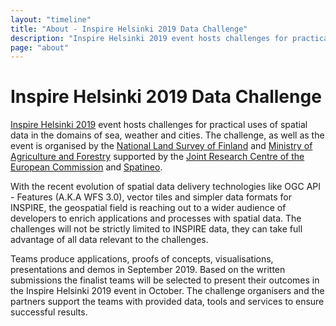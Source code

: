 ```yaml
---
layout: "timeline"
title: "About - Inspire Helsinki 2019 Data Challenge"
description: "Inspire Helsinki 2019 event hosts challenges for practical uses of spatial data in the domains of sea, weather and cities."
page: "about"
---
```

# Inspire Helsinki 2019 Data Challenge

[Inspire Helsinki 2019](https://www.inspire-helsinki-2019.fi/) event hosts challenges for practical uses of spatial data in the domains of sea, weather and cities. The challenge, as well as the event is organised by the [National Land Survey of Finland](https://www.maanmittauslaitos.fi/en) and [Ministry of Agriculture and Forestry](https://mmm.fi/en/) supported by the [Joint Research Centre of the European Commission](https://ec.europa.eu/info/departments/joint-research-centre_en) and [Spatineo](https://www.spatineo.com/).

With the recent evolution of spatial data delivery technologies like OGC API - Features (A.K.A WFS 3.0), vector tiles and simpler data formats for INSPIRE, the geospatial field is reaching out to a wider audience of developers to enrich applications and processes with spatial data. The challenges will not be strictly limited to INSPIRE data, they can take full advantage of all data relevant to the challenges.

Teams produce applications, proofs of concepts, visualisations, presentations and demos in September 2019. Based on the written submissions the finalist teams will be selected to present their outcomes in the Inspire Helsinki 2019 event in October. The challenge organisers and the partners support the teams with provided data, tools and services to ensure successful results.
